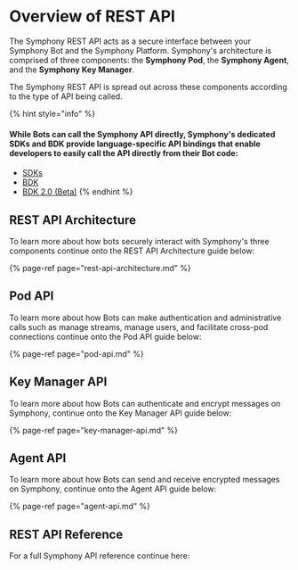 # Overview of REST API

The Symphony REST API acts as a secure interface between your Symphony Bot and the Symphony Platform. Symphony's architecture is comprised of three components: the **Symphony Pod**, the **Symphony Agent**, and the **Symphony Key Manager**.

The Symphony REST API is spread out across these components according to the type of API being called.

{% hint style="info" %}
#### While Bots can call the Symphony API directly, Symphony's dedicated SDKs and BDK provide language-specific API bindings that enable developers to easily call the API directly from their Bot code:

* [SDKs](../../developer-tools/developer-tools/sdks/)
* [BDK](../../developer-tools/developer-tools/bdk/)
* [BDK 2.0 \(Beta\)](../../developer-tools/developer-tools/bdk-2.0.md)
{% endhint %}

## REST API Architecture

To learn more about how bots securely interact with Symphony's three components continue onto the REST API Architecture guide below:

{% page-ref page="rest-api-architecture.md" %}

## Pod API

To learn more about how Bots can make authentication and administrative calls such as manage streams, manage users, and facilitate cross-pod connections continue onto the Pod API guide below:

{% page-ref page="pod-api.md" %}

## Key Manager API

To learn more about how Bots can authenticate and encrypt messages on Symphony, continue onto the Key Manager API guide below:

{% page-ref page="key-manager-api.md" %}

## Agent API

To learn more about how Bots can send and receive encrypted messages on Symphony, continue onto the Agent API guide below:

{% page-ref page="agent-api.md" %}

## REST API Reference

For a full Symphony API reference continue here:

